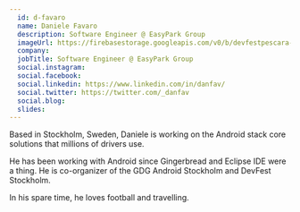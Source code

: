 ```yaml
---
  id: d-favaro
  name: Daniele Favaro
  description: Software Engineer @ EasyPark Group
  imageUrl: https://firebasestorage.googleapis.com/v0/b/devfestpescara-2023.appspot.com/o/speakers%2Fd-favaro.jpg?alt=media&token=69ac9fe4-62ec-43d2-a8da-129afc08bafe
  company: 
  jobTitle: Software Engineer @ EasyPark Group
  social.instagram: 
  social.facebook: 
  social.linkedin: https://www.linkedin.com/in/danfav/
  social.twitter: https://twitter.com/_danfav
  social.blog: 
  slides: 
---
```

Based in Stockholm, Sweden, Daniele is working on the Android stack core solutions that millions of drivers use.

He has been working with Android since Gingerbread and Eclipse IDE were a thing. 
He is co-organizer of the GDG Android Stockholm and DevFest Stockholm. 

In his spare time, he loves football and travelling.
  